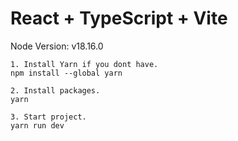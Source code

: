 # React + TypeScript + Vite

Node Version: v18.16.0

```
1. Install Yarn if you dont have.
npm install --global yarn

2. Install packages.
yarn

3. Start project.
yarn run dev
```